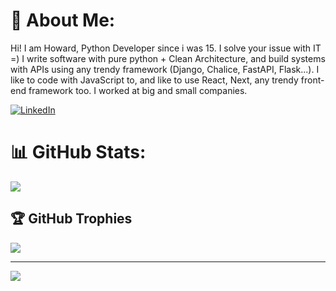 # 💫 About Me:
Hi! I am Howard, Python Developer since i was 15. I solve your issue with IT =) I write software with pure python + Clean Architecture, and build systems with APIs using any trendy framework (Django, Chalice, FastAPI, Flask...). I like to code with JavaScript to, and like to use React, Next, any trendy front-end framework too. I worked at big and small companies.

[![LinkedIn](https://img.shields.io/badge/LinkedIn-%230077B5.svg?logo=linkedin&logoColor=white)](https://linkedin.com/in/https://www.linkedin.com/in/how-dev/) 

# 📊 GitHub Stats:
![](https://github-readme-streak-stats.herokuapp.com/?user=how-dev&theme=onedark&hide_border=true)<br/>

## 🏆 GitHub Trophies
![](https://github-profile-trophy.vercel.app/?username=how-dev&theme=onedark&no-frame=true&no-bg=false&margin-w=4)

---
[![](https://visitcount.itsvg.in/api?id=how-dev&icon=0&color=0)](https://visitcount.itsvg.in)

<!-- Proudly created with GPRM ( https://gprm.itsvg.in ) -->
